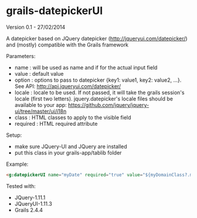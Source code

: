 # grails-datepickerUI
Version 0.1 - 27/02/2014

A datepicker based on JQuery datepicker (http://jqueryui.com/datepicker/) and (mostly) compatible with the Grails framework

Parameters:
- name		: will be used as name and if for the actual input field
- value		: default value
- option	: options to pass to datepicker {key1: value1, key2: value2, ...}. See API: http://api.jqueryui.com/datepicker/
- locale	: locale to be used. If not passed, it will take the grails session's locale (first two letters). jquery.datepicker's locale files should be available to your app: https://github.com/jquery/jquery-ui/tree/master/ui/i18n
- class		: HTML classes to apply to the visible field
- required	: HTML required attribute

Setup:
- make sure JQuery-UI and JQuery are installed
- put this class in your grails-app/tablib folder

Example: 
```html
<g:datepickerUI name="myDate" required="true" value="${myDomainClass?.myDate?:new Date()}" options="{minDate:'0', maxDate:'+10Y'}" class="form-control"/>
```


Tested with:
- JQuery-1.11.1
- JQueryUI-1.11.3 
- Grails 2.4.4
